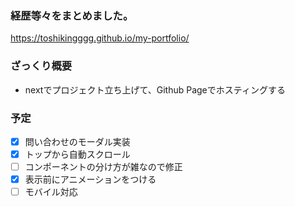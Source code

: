 ### 経歴等々をまとめました。

https://toshikingggg.github.io/my-portfolio/


### ざっくり概要
- nextでプロジェクト立ち上げて、Github Pageでホスティングする

### 予定
- [x] 問い合わせのモーダル実装
- [x] トップから自動スクロール
- [ ] コンポーネントの分け方が雑なので修正
- [x] 表示前にアニメーションをつける
- [ ] モバイル対応

